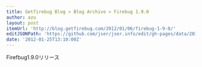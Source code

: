 ```yaml
---
title: Getfirebug Blog » Blog Archive » Firebug 1.9.0
author: azu
layout: post
itemUrl: 'http://blog.getfirebug.com/2012/01/06/firebug-1-9-0/'
editJSONPath: 'https://github.com/jser/jser.info/edit/gh-pages/data/2012/01/index.json'
date: '2012-01-25T13:10:00Z'
---
```

Firefbug1.9.0リリース
